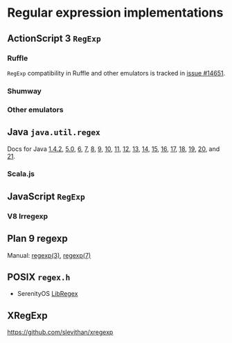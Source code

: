 # Regular expression implementations

## ActionScript 3 `RegExp`

### Ruffle

`RegExp` compatibility in Ruffle and other emulators is tracked in
[issue #14651](https://github.com/ruffle-rs/ruffle/issues/14651).

### Shumway

### Other emulators

## Java `java.util.regex`

Docs for Java [1.4.2](https://web.archive.org/web/20111126092902/http://docs.oracle.com/javase/1.4.2/docs/api/java/util/regex/package-summary.html),
[5.0](https://docs.oracle.com/javase/1.5.0/docs/api/java/util/regex/package-summary.html),
[6](https://docs.oracle.com/javase/6/docs/api/java/util/regex/package-summary.html),
[7](https://docs.oracle.com/javase/7/docs/api/java/util/regex/package-summary.html),
[8](https://docs.oracle.com/javase/8/docs/api/java/util/regex/package-summary.html),
[9](https://docs.oracle.com/javase/9/docs/api/java/util/regex/package-summary.html),
[10](https://docs.oracle.com/javase/10/docs/api/java/util/regex/package-summary.html),
[11](https://docs.oracle.com/en/java/javase/11/docs/api/java.base/java/util/regex/package-summary.html),
[12](https://docs.oracle.com/en/java/javase/12/docs/api/java.base/java/util/regex/package-summary.html),
[13](https://docs.oracle.com/en/java/javase/13/docs/api/java.base/java/util/regex/package-summary.html),
[14](https://docs.oracle.com/en/java/javase/14/docs/api/java.base/java/util/regex/package-summary.html),
[15](https://docs.oracle.com/en/java/javase/15/docs/api/java.base/java/util/regex/package-summary.html),
[16](https://docs.oracle.com/en/java/javase/16/docs/api/java.base/java/util/regex/package-summary.html),
[17](https://docs.oracle.com/en/java/javase/17/docs/api/java.base/java/util/regex/package-summary.html),
[18](https://docs.oracle.com/en/java/javase/18/docs/api/java.base/java/util/regex/package-summary.html),
[19](https://docs.oracle.com/en/java/javase/19/docs/api/java.base/java/util/regex/package-summary.html),
[20](https://docs.oracle.com/en/java/javase/20/docs/api/java.base/java/util/regex/package-summary.html),
and [21](https://docs.oracle.com/en/java/javase/21/docs/api/java.base/java/util/regex/package-summary.html).

### Scala.js

## JavaScript `RegExp`

### V8 Irregexp

## Plan 9 regexp

Manual: [regexp(3)](https://9fans.github.io/plan9port/man/man3/regexp.html),
[regexp(7)](https://9fans.github.io/plan9port/man/man7/regexp.html)

## POSIX `regex.h`

- SerenityOS [LibRegex](https://github.com/SerenityOS/serenity/tree/master/Userland/Libraries/LibRegex)

## XRegExp

https://github.com/slevithan/xregexp
